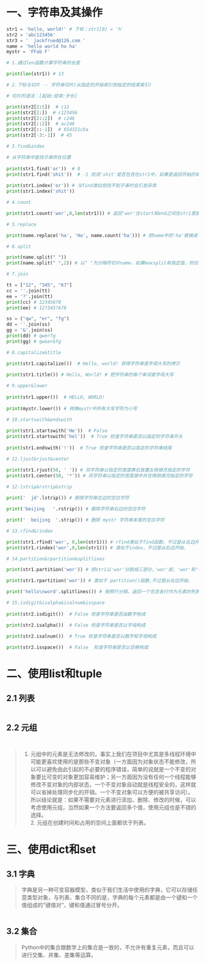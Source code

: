 # 一、字符串及其操作

```Python
str1 = 'hello, world!' # 下标：str1[0] = 'h'
str2 = 'abc123456'
str3 = '  jackfrued@126.com '
name = 'hello world ha ha'
mystr = 'FFab F'

# 1.通过len函数计算字符串的长度

print(len(str1)) # 13

# 2.下标与切片 -- 字符串切片(从指定的开始索引到指定的结束索引)

# 切片的语法：[起始:结束:步长]

print(str2[2:5])  # c12
print(str2[2:])  # c123456
print(str2[2::2])  # c246
print(str2[::2])  # ac246
print(str2[::-1])  # 654321cba
print(str2[-3:-1])  # 45

# 3.find&index

# 从字符串中查找子串所在位置
    
print(str1.find('or'))  # 8
print(str1.find('shit'))  # -1 检测'shit'是否包含在str1中，如果是返回开始的索引值，否则返回-1
 
print(str1.index('or')) # 与find类似但找不到子串时会引发异常
print(str1.index('shit'))

# 4.count

print(str1.count('wor',0,len(str1))) # 返回'wor'在start和end之间在str1里面出现的次数

# 5.replace

print(name.replace('ha', 'Ha', name.count('ha'))) # 把name中的'ha'替换成'Ha',如果 count 指定，则替换不超过 count 次

# 6.split

print(name.split(" "))
print(name.split(" ",2)) # 以" "为分隔符切片name，如果maxsplit有指定值，则仅分隔 maxsplit 个子字符串

# 7.join

tt = ["12", "345", "67"]
cc = ''.join(tt)
ee = '?'.join(tt)
print(cc) # 12345678
print(ee) # 12?345?678

ss = ("qw", "er", "fg")
dd = ''.join(ss)
gg = '&'.join(ss)
print(dd) # qwerfg
print(gg) # qw&er&fg

# 8.capitalize&title

print(str1.capitalize())  # Hello, world! 获得字符串首字母大写的拷贝
  
print(str1.title()) # Hello, World! # 把字符串的每个单词首字母大写

# 9.upper&lower
    
print(str1.upper())  # HELLO, WORLD!
    
print(mystr.lower()) # 转换mystr中所有大写字符为小写

# 10.startswith&endswith
 
print(str1.startswith('He'))  # False
print(str1.startswith('hel'))  # True 检查字符串是否以指定的字符串开头
    
print(str1.endswith('!'))  # True 检查字符串是否以指定的字符串结尾

# 11.ljust&rjust&center 

print(str1.rjust(50, ' ')) # 将字符串以指定的宽度靠右放置左侧填充指定的字符
print(str1.center(50, '*')) # 将字符串以指定的宽度居中并在两侧填充指定的字符
 
# 12.lstrip&rstrip&strip

print('  jd'.lstrip()) # 删除字符串左边的空白字符

print('beijing   '.rstrip()) # 删除字符串右边的空白字符

print('  beijing  '.strip()) # 删除 mystr 字符串末尾的空白字符

# 13.rfind&rindex

print(str1.rfind('wor', 0,len(str1))) # rfind类似于find函数，不过是从右边开始查找.
print(str1.rindex('wor',0,len(str1))) # 类似于index，不过是从右边开始.

# 14.partition&rpartition&splitlines

print(str1.partition('wor')) # 把str1以'wor'分割成三部分,'wor'前，'wor'和'wor'后

print(str1.rpartition('wor')) # 类似于 partition()函数,不过是从右边开始.

print('hello\nword'.splitlines()) # 按照行分隔，返回一个包含各行作为元素的列表

# 15.isdigit&isalpha&isalnum&isspace
    
print(str2.isdigit())  # False 检查字符串是否由数字构成

print(str2.isalpha())  # False 检查字符串是否以字母构成
    
print(str2.isalnum())  # True 检查字符串是否以数字和字母构成

print(str2.isspace())  # False  检查字符串是否以空格构成  
```

# 二、使用list和tuple
 
## 2.1 列表 

```Python

```

## 2.2 元组

```Python



```


> 1. 元组中的元素是无法修改的，事实上我们在项目中尤其是多线程环境中可能更喜欢使用的是那些不变对象（一方面因为对象状态不能修改，所以可以避免由此引起的不必要的程序错误，简单的说就是一个不变的对象要比可变的对象更加容易维护；另一方面因为没有任何一个线程能够修改不变对象的内部状态，一个不变对象自动就是线程安全的，这样就可以省掉处理同步化的开销。一个不变对象可以方便的被共享访问）。所以结论就是：如果不需要对元素进行添加、删除、修改的时候，可以考虑使用元组，当然如果一个方法要返回多个值，使用元组也是不错的选择。
<br/>2. 元组在创建时间和占用的空间上面都优于列表。

# 三、使用dict和set

## 3.1 字典

> 字典是另一种可变容器模型，类似于我们生活中使用的字典，它可以存储任意类型对象，与列表、集合不同的是，字典的每个元素都是由一个键和一个值组成的“键值对”，键和值通过冒号分开。

```Python

```

## 3.2 集合

> Python中的集合跟数学上的集合是一致的，不允许有重复元素，而且可以进行交集、并集、差集等运算。

```Python

```

